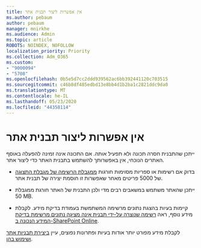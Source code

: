 ```yaml
---
title: אין אפשרות ליצור תבנית אתר
ms.author: pebaum
author: pebaum
manager: mnirkhe
ms.audience: Admin
ms.topic: article
ROBOTS: NOINDEX, NOFOLLOW
localization_priority: Priority
ms.collection: Adm_O365
ms.custom:
- "9000094"
- "5708"
ms.openlocfilehash: 0b5e5d7cc2ddd939562ac6bb392441120c703515
ms.sourcegitcommit: c46b8df485edbd13e8bb4d1b2ba1c2821ddc9da0
ms.translationtype: MT
ms.contentlocale: he-IL
ms.lasthandoff: 05/23/2020
ms.locfileid: "44358114"
---
```

# <a name="site-template-cannot-be-created"></a>אין אפשרות ליצור תבנית אתר

ייתכן שהתבנית חסרה תכונה ולא תפעיל אותה. אם התכונה אינה זמינה להפעלה באוסף האתרים הנוכחי, אין באפשרותך להשתמש בתבנית האתר כדי ליצור אתר.

- בדוק אם רשימות או ספריות מסוימות חורגות [ממגבלת הרשימה של מגבלת התצוגה](https://support.office.com/article/Manage-large-lists-and-libraries-in-SharePoint-B8588DAE-9387-48C2-9248-C24122F07C59) של 5000 פריטים מאחר שאפשרות זו חוסמת יצירה של תבנית אתר.

- ייתכן שהאתר משתמש במשאבים רבים מדי ולכן התבנית של האתר חורגת ממגבלת 50 MB.

- קיימות בעיות בהצגת נתונים מרשימה המשתמשת בעמודת בדיקת מידע. לקבלת מידע נוסף, ראה [רשימה שנוצרה על-ידי תבנית אינה מציגה נתונים מרשימת בדיקת המידע הנכונה ב-SharePoint Online](https://docs.microsoft.com/sharepoint/support/lists-and-libraries/template-generated-list-incorrect-data).

לקבלת מידע מפורט יותר אודות בעיות ופתרונות נפוצים, עיין [ביצירת תבניות אתר ושימוש בהן](https://support.office.com/article/Create-and-use-site-templates-60371B0F-00E0-4C49-A844-34759EBDD989).
